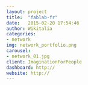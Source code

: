 ```yaml
---
layout: project
title:  "fablab-fr"
date:   2015-02-20 17:54:46
author: Wikitalia
categories:
- network
img: network_portfolio.png
carousel:
- network_01.jpg
client: ImaginationForPeople
dashboard: http://
website: http://
---
```

